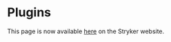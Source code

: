 # Plugins

This page is now available [here](https://stryker-mutator.io/docs/stryker/api/plugins/) on the Stryker website.
